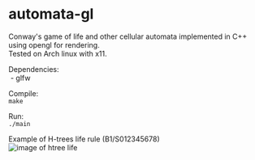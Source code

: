 # automata-gl  
Conway's game of life and other cellular automata implemented in C++ using opengl for rendering.  
Tested on Arch linux with x11.
  
Dependencies:  
 &nbsp;\- glfw


Compile:  
```make```

Run:  
```./main```

Example of H-trees life rule (B1/S012345678)  
![image of htree life](https://github.com/OscarCoghlan/automata-gl/blob/master/img/htree.png)
